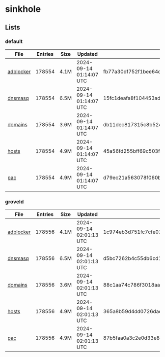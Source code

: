 # sinkhole

## Lists

### default

|File|Entries|Size|Updated|Hash|
|-|-|-|-|-|
|[adblocker](https://raw.githubusercontent.com/groveld/sinkhole/lists/default/adblocker.txt)|178554|4.1M|2024-09-14 01:14:07 UTC|fb77a30df752f1bee64da6076291f5db50de6b089cc2976c4f62465d82df2b79|
|[dnsmasq](https://raw.githubusercontent.com/groveld/sinkhole/lists/default/dnsmasq.txt)|178554|6.5M|2024-09-14 01:14:07 UTC|15fc1deafa8f104453adfb2be02b77d3421e8847c5c518048225384b28a53507|
|[domains](https://raw.githubusercontent.com/groveld/sinkhole/lists/default/domains.txt)|178554|3.6M|2024-09-14 01:14:07 UTC|db11dec817315c8b524978badf988aaf2242a16012e84b21e9766c30193c3207|
|[hosts](https://raw.githubusercontent.com/groveld/sinkhole/lists/default/hosts.txt)|178554|4.9M|2024-09-14 01:14:07 UTC|45a56fd255bff69c503f76842bd02acce3ab74127e4d41a093c9e6ea2edb1114|
|[pac](https://raw.githubusercontent.com/groveld/sinkhole/lists/default/pac.txt)|178554|4.9M|2024-09-14 01:14:07 UTC|d79ec21a563078f060b1e2cdac1c306b3cfe96c1e4c512b72e5daf2f3cdac0db|

### groveld

|File|Entries|Size|Updated|Hash|
|-|-|-|-|-|
|[adblocker](https://raw.githubusercontent.com/groveld/sinkhole/lists/groveld/adblocker.txt)|178556|4.1M|2024-09-14 02:01:13 UTC|1c974eb3d751fc7cfe07f52f14c9c0818d3a58ef23ab82d8c20415a1454230a3|
|[dnsmasq](https://raw.githubusercontent.com/groveld/sinkhole/lists/groveld/dnsmasq.txt)|178556|6.5M|2024-09-14 02:01:13 UTC|d5bc7262b4c55db6cd109609755054e96669b9e72eead16f4eab7f3fbf253db3|
|[domains](https://raw.githubusercontent.com/groveld/sinkhole/lists/groveld/domains.txt)|178556|3.6M|2024-09-14 02:01:13 UTC|88c1aa74c786f3018aa6bb31d8a48c46f73e0f4e7f662dd16e0d15090fd18730|
|[hosts](https://raw.githubusercontent.com/groveld/sinkhole/lists/groveld/hosts.txt)|178556|4.9M|2024-09-14 02:01:13 UTC|365a8b59d4dd0726dacf49b0c3e101d8e6758f58c769c9af73f8f49c32fb2201|
|[pac](https://raw.githubusercontent.com/groveld/sinkhole/lists/groveld/pac.txt)|178556|4.9M|2024-09-14 02:01:13 UTC|87b5faa0a3c2e0d33e8c4c162d4de9de1cabd04a078ca224b76c873b8a4e1d4a|
